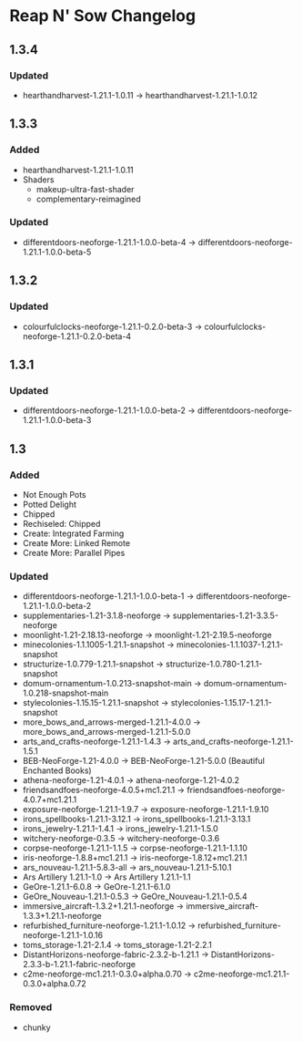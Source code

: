 # Reap N' Sow Changelog

## 1.3.4

### Updated
- hearthandharvest-1.21.1-1.0.11 -> hearthandharvest-1.21.1-1.0.12

## 1.3.3

### Added 
- hearthandharvest-1.21.1-1.0.11
- Shaders
    - makeup-ultra-fast-shader
    - complementary-reimagined

### Updated
- differentdoors-neoforge-1.21.1-1.0.0-beta-4 -> differentdoors-neoforge-1.21.1-1.0.0-beta-5

## 1.3.2

### Updated
- colourfulclocks-neoforge-1.21.1-0.2.0-beta-3 -> colourfulclocks-neoforge-1.21.1-0.2.0-beta-4

## 1.3.1

### Updated
- differentdoors-neoforge-1.21.1-1.0.0-beta-2 -> differentdoors-neoforge-1.21.1-1.0.0-beta-3

## 1.3

### Added
- Not Enough Pots
- Potted Delight
- Chipped
- Rechiseled: Chipped
- Create: Integrated Farming
- Create More: Linked Remote
- Create More: Parallel Pipes

### Updated
- differentdoors-neoforge-1.21.1-1.0.0-beta-1 -> differentdoors-neoforge-1.21.1-1.0.0-beta-2
- supplementaries-1.21-3.1.8-neoforge -> supplementaries-1.21-3.3.5-neoforge
- moonlight-1.21-2.18.13-neoforge -> moonlight-1.21-2.19.5-neoforge
- minecolonies-1.1.1005-1.21.1-snapshot -> minecolonies-1.1.1037-1.21.1-snapshot
- structurize-1.0.779-1.21.1-snapshot -> structurize-1.0.780-1.21.1-snapshot
- domum-ornamentum-1.0.213-snapshot-main -> domum-ornamentum-1.0.218-snapshot-main
- stylecolonies-1.15.15-1.21.1-snapshot -> stylecolonies-1.15.17-1.21.1-snapshot
- more_bows_and_arrows-merged-1.21.1-4.0.0 -> more_bows_and_arrows-merged-1.21.1-5.0.0
- arts_and_crafts-neoforge-1.21.1-1.4.3 -> arts_and_crafts-neoforge-1.21.1-1.5.1
- BEB-NeoForge-1.21-4.0.0 -> BEB-NeoForge-1.21-5.0.0 (Beautiful Enchanted Books)
- athena-neoforge-1.21-4.0.1 -> athena-neoforge-1.21-4.0.2
- friendsandfoes-neoforge-4.0.5+mc1.21.1 -> friendsandfoes-neoforge-4.0.7+mc1.21.1
- exposure-neoforge-1.21.1-1.9.7 -> exposure-neoforge-1.21.1-1.9.10
- irons_spellbooks-1.21.1-3.12.1 -> irons_spellbooks-1.21.1-3.13.1
- irons_jewelry-1.21.1-1.4.1 -> irons_jewelry-1.21.1-1.5.0
- witchery-neoforge-0.3.5 -> witchery-neoforge-0.3.6
- corpse-neoforge-1.21.1-1.1.5 -> corpse-neoforge-1.21.1-1.1.10
- iris-neoforge-1.8.8+mc1.21.1 -> iris-neoforge-1.8.12+mc1.21.1
- ars_nouveau-1.21.1-5.8.3-all -> ars_nouveau-1.21.1-5.10.1
- Ars Artillery 1.21.1-1.0 -> Ars Artillery 1.21.1-1.1
- GeOre-1.21.1-6.0.8 -> GeOre-1.21.1-6.1.0
- GeOre_Nouveau-1.21.1-0.5.3 -> GeOre_Nouveau-1.21.1-0.5.4
- immersive_aircraft-1.3.2+1.21.1-neoforge -> immersive_aircraft-1.3.3+1.21.1-neoforge
- refurbished_furniture-neoforge-1.21.1-1.0.12 -> refurbished_furniture-neoforge-1.21.1-1.0.16
- toms_storage-1.21-2.1.4 -> toms_storage-1.21-2.2.1
- DistantHorizons-neoforge-fabric-2.3.2-b-1.21.1 -> DistantHorizons-2.3.3-b-1.21.1-fabric-neoforge
- c2me-neoforge-mc1.21.1-0.3.0+alpha.0.70 -> c2me-neoforge-mc1.21.1-0.3.0+alpha.0.72

### Removed
- chunky